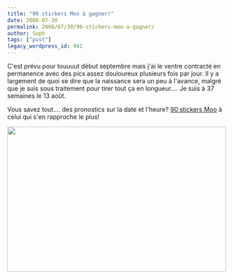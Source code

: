 ```yaml
---
title: "90 stickers Moo à gagner!"
date: 2008-07-30
permalink: 2008/07/30/90-stickers-moo-a-gagner/
author: Soph
tags: ["post"]
legacy_wordpress_id: 941
---
```


C'est prévu pour touuuut début septembre mais j'ai le ventre contracté en permanence avec des pics assez douloureux plusieurs fois par jour. Il y a largement de quoi se dire que la naissance sera un peu à l'avance, malgré que je suis sous traitement pour tirer tout ça en longueur.... Je suis à 37 semaines le 13 août.

Vous savez tout.... des pronostics sur la date et l'heure? [90 stickers Moo](http://fr.moo.com/products/stickers.php) à celui qui s'en rapproche le plus!

<!-- excerpt -->

[<img class="alignnone size-full wp-image-942" title="35sa" src="https://64k.be/wp-content/uploads/2008/07/35sa.jpg" alt="" width="500" height="332" />](https://64k.be/wp-content/uploads/2008/07/35sa.jpg)
